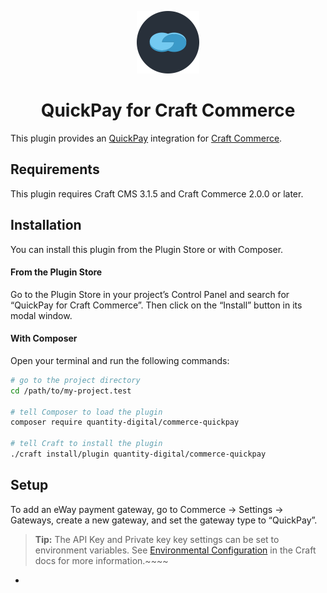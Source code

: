 <p align="center"><img src="./src/icon.svg" width="100" height="100" alt="QuickPay for Craft Commerce icon"></p>

<h1 align="center">QuickPay for Craft Commerce</h1>

This plugin provides an [QuickPay](https://www.quickpay.net/) integration for [Craft Commerce](https://craftcms.com/commerce).

## Requirements

This plugin requires Craft CMS 3.1.5 and Craft Commerce 2.0.0 or later.

## Installation

You can install this plugin from the Plugin Store or with Composer.

#### From the Plugin Store

Go to the Plugin Store in your project’s Control Panel and search for “QuickPay for Craft Commerce”. Then click on the “Install” button in its modal window.

#### With Composer

Open your terminal and run the following commands:

```bash
# go to the project directory
cd /path/to/my-project.test

# tell Composer to load the plugin
composer require quantity-digital/commerce-quickpay

# tell Craft to install the plugin
./craft install/plugin quantity-digital/commerce-quickpay
```

## Setup

To add an eWay payment gateway, go to Commerce → Settings → Gateways, create a new gateway, and set the gateway type to “QuickPay”.

> **Tip:** The API Key and Private key key settings can be set to environment variables. See [Environmental Configuration](https://docs.craftcms.com/v3/config/environments.html) in the Craft docs for more information.~~~~


* 

